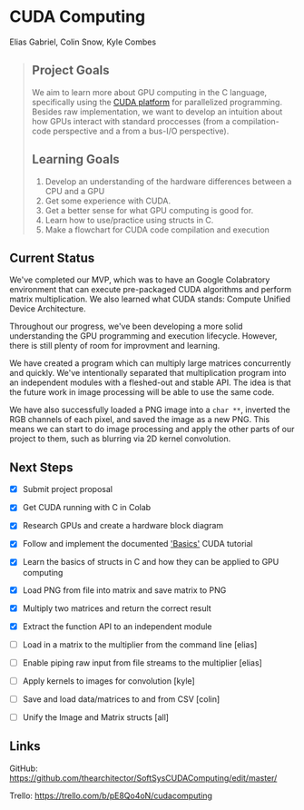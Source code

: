 # CUDA Computing
Elias Gabriel, Colin Snow, Kyle Combes

> ## Project Goals
> We aim to learn more about GPU computing in the C language, specifically using the [CUDA platform](https://developer.nvidia.com/about-cuda) for parallelized programming. Besides raw implementation, we want to develop an intuition about how GPUs interact with standard proccesses (from a compilation-code perspective and a from a bus-I/O perspective).
>
> ## Learning Goals
> 1. Develop an understanding of the hardware differences between a CPU and a GPU
> 2. Get some experience with CUDA.
> 3. Get a better sense for what GPU computing is good for.
> 4. Learn how to use/practice using structs in C.
> 5. Make a flowchart for CUDA code compilation and execution

## Current Status
We've completed our MVP, which was to have an Google Colabratory environment that can execute pre-packaged CUDA algorithms and perform matrix multiplication. We also learned what CUDA stands: Compute Unified Device Architecture.

Throughout our progress, we've been developing a more solid understanding the GPU programming and execution lifecycle. However, there is still plenty of room for improvment and learning.

We have created a program which can multiply large matrices concurrently and quickly. We've intentionally separated that multiplication program into an independent modules with a fleshed-out and stable API. The idea is that the future work in image processing will be able to use the same code.

We have also successfully loaded a PNG image into a `char **`, inverted the RGB channels of each pixel, and saved the image as a new PNG. This means we can start to do image processing and apply the other parts of our project to them, such as blurring via 2D kernel convolution.

## Next Steps
 - [x] Submit project proposal
 - [x] Get CUDA running with C in Colab
 - [x] Research GPUs and create a hardware block diagram
 - [x] Follow and implement the documented ['Basics'](https://www.nvidia.com/docs/IO/116711/sc11-cuda-c-basics.pdf) CUDA tutorial
 - [x] Learn the basics of structs in C and how they can be applied to GPU computing
 - [x] Load PNG from file into matrix and save matrix to PNG
 - [x] Multiply two matrices and return the correct result
 - [x] Extract the function API to an independent module
 - [ ] Load in a matrix to the multiplier from the command line [elias]
 - [ ] Enable piping raw input from file streams to the multiplier [elias]
 - [ ] Apply kernels to images for convolution [kyle]
 - [ ] Save and load data/matrices to and from CSV [colin]
 - [ ] Unify the Image and Matrix structs [all]
 
 
 ## Links
 GitHub: https://github.com/thearchitector/SoftSysCUDAComputing/edit/master/
 
 Trello: https://trello.com/b/pE8Qo4oN/cudacomputing
